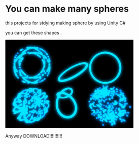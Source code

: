# You can make many spheres

this projects for stdying making sphere by using Unity C#

you can get these shapes .

![manySphere](https://github.com/RenYamagami/TechLearningForSphere/blob/master/GifFile/AllSphere.gif "manySphere")


Anyway DOWNLOAD!!!!!!!!!!
